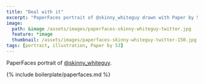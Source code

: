 ```yaml
---
title: "Deal with it"
excerpt: "PaperFaces portrait of @skinny_whiteguy drawn with Paper by 53 on an iPad."
image: 
  path: &image /assets/images/paperfaces-skinny-whiteguy-twitter.jpg 
  feature: *image
  thumbnail: /assets/images/paperfaces-skinny-whiteguy-twitter-150.jpg
tags: [portrait, illustration, Paper by 53]
---
```


PaperFaces portrait of [@skinny_whiteguy](https://twitter.com/skinny_whiteguy).

{% include boilerplate/paperfaces.md %}
